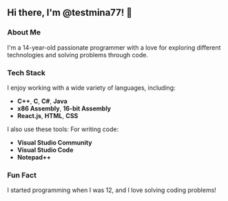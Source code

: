 ## Hi there, I'm @testmina77! 👋

### About Me
I'm a 14-year-old passionate programmer with a love for exploring different technologies and solving problems through code.

### Tech Stack
I enjoy working with a wide variety of languages, including:
- **C++**, **C**, **C#**, **Java**
- **x86 Assembly**, **16-bit Assembly**
- **React.js**, **HTML**, **CSS**
  
I also use these tools:
 For writing code:
- **Visual Studio Community**
- **Visual Studio Code**
- **Notepad++**

### Fun Fact
I started programming when I was 12, and I love solving coding problems!

<!---
testmina77/testmina77 is a ✨ special ✨ repository because its `README.md` (this file) appears on your GitHub profile.
You can click the Preview link to take a look at your changes.
--->
